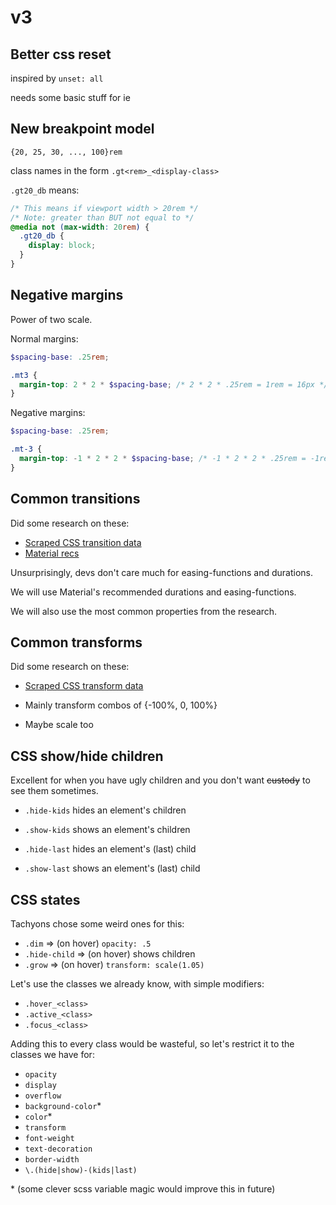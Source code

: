# v3

## Better css reset

inspired by `unset: all`

needs some basic stuff for ie

## New breakpoint model

`{20, 25, 30, ..., 100}rem`

class names in the form `.gt<rem>_<display-class>`

`.gt20_db` means:

```css
/* This means if viewport width > 20rem */
/* Note: greater than BUT not equal to */
@media not (max-width: 20rem) {
  .gt20_db {
    display: block;
  }
}
```

## Negative margins

Power of two scale.

Normal margins:

```scss
$spacing-base: .25rem;

.mt3 {
  margin-top: 2 * 2 * $spacing-base; /* 2 * 2 * .25rem = 1rem = 16px */
}
```

Negative margins:

```scss
$spacing-base: .25rem;

.mt-3 {
  margin-top: -1 * 2 * 2 * $spacing-base; /* -1 * 2 * 2 * .25rem = -1rem = -16px */
}
```

## Common transitions

Did some research on these:

- [Scraped CSS transition data](research/properties/transitions.md)
- [Material recs](https://material.io/design/motion/speed.html#)

Unsurprisingly, devs don't care much for easing-functions and durations.

We will use Material's recommended durations and easing-functions.

We will also use the most common properties from the research.

## Common transforms

Did some research on these:

- [Scraped CSS transform data](research/properties/transforms.md)

- Mainly transform combos of {-100%, 0, 100%}
- Maybe scale too

## CSS show/hide children

Excellent for when you have ugly children and you don't want ~~custody~~
to see them sometimes.

- `.hide-kids` hides an element's children
- `.show-kids` shows an element's children

- `.hide-last` hides an element's (last) child
- `.show-last` shows an element's (last) child

## CSS states

Tachyons chose some weird ones for this:

- `.dim` => (on hover) `opacity: .5`
- `.hide-child` => (on hover) shows children
- `.grow` => (on hover) `transform: scale(1.05)`

Let's use the classes we already know, with simple modifiers:

- `.hover_<class>`
- `.active_<class>`
- `.focus_<class>`

Adding this to every class would be wasteful, so let's restrict it to the
classes we have for:

- `opacity`
- `display`
- `overflow`
- `background-color`\*
- `color`\*
- `transform`
- `font-weight`
- `text-decoration`
- `border-width`
- `\.(hide|show)-(kids|last)`

\* (some clever scss variable magic would improve this in future)

